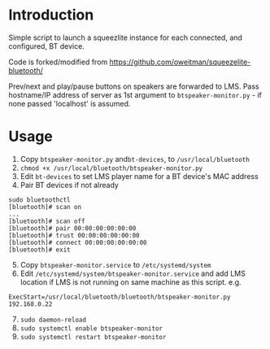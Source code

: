 Introduction
============

Simple script to launch a squeezlite instance for each connected, and
configured, BT device.

Code is forked/modified from https://github.com/oweitman/squeezelite-bluetooth/

Prev/next and play/pause buttons on speakers are forwarded to LMS. Pass
hostname/IP address of server as 1st argument to `btspeaker-monitor.py` - if
none passed 'localhost' is assumed.

Usage
=====

1. Copy `btspeaker-monitor.py` and`bt-devices`, to `/usr/local/bluetooth`
2. `chmod +x /usr/local/bluetooth/btspeaker-monitor.py`
3. Edit `bt-devices` to set LMS player name for a BT device's MAC address
4. Pair BT devices if not already
```
sudo bluetoothctl
[bluetooth]# scan on
...
[bluetooth]# scan off
[bluetooth]# pair 00:00:00:00:00:00
[bluetooth]# trust 00:00:00:00:00:00
[bluetooth]# connect 00:00:00:00:00:00
[bluetooth]# exit
```
5. Copy `btspeaker-monitor.service` to `/etc/systemd/system`
6. Edit `/etc/systemd/system/btspeaker-monitor.service` and add LMS location if
LMS is not running on same machine as this script. e.g.
```
ExecStart=/usr/local/bluetooth/bluetooth/btspeaker-monitor.py 192.168.0.22
```
7. `sudo daemon-reload`
8. `sudo systemctl enable btspeaker-monitor`
9. `sudo systemctl restart btspeaker-monitor`

